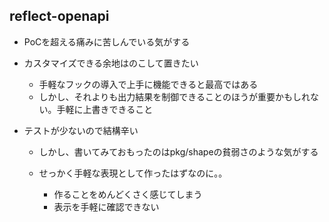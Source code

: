 ## reflect-openapi

- PoCを超える痛みに苦しんでいる気がする
- カスタマイズできる余地はのこして置きたい

  - 手軽なフックの導入で上手に機能できると最高ではある
  - しかし、それよりも出力結果を制御できることのほうが重要かもしれない。手軽に上書きできること

- テストが少ないので結構辛い

  - しかし、書いてみておもったのはpkg/shapeの貧弱さのような気がする
  - せっかく手軽な表現として作ったはずなのに。。

    - 作ることをめんどくさく感じてしまう
    - 表示を手軽に確認できない


